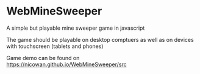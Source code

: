 # WebMineSweeper
A simple but playable mine sweeper game in javascript

The game should be playable on desktop comptuers as well as on devices with touchscreen (tablets and phones)

Game demo can be found on https://nicowan.github.io/WebMineSweeper/src